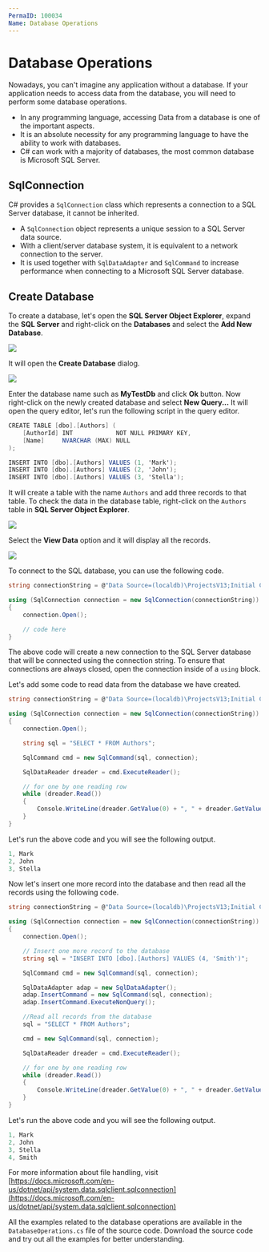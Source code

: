 ```yaml
---
PermaID: 100034
Name: Database Operations
---
```


# Database Operations

Nowadays, you can't imagine any application without a database. If your application needs to access data from the database, you will need to perform some database operations.

 - In any programming language, accessing Data from a database is one of the important aspects. 
 - It is an absolute necessity for any programming language to have the ability to work with databases. 
 - C# can work with a majority of databases, the most common database is Microsoft SQL Server. 

## SqlConnection

C# provides a `SqlConnection` class which represents a connection to a SQL Server database, it cannot be inherited.

 - A `SqlConnection` object represents a unique session to a SQL Server data source. 
 - With a client/server database system, it is equivalent to a network connection to the server. 
 - It is used together with `SqlDataAdapter` and `SqlCommand` to increase performance when connecting to a Microsoft SQL Server database.

## Create Database

To create a database, let's open the **SQL Server Object Explorer**, expand the **SQL Server** and right-click on the **Databases** and select the **Add New Database**.

<img src="https://raw.githubusercontent.com/zzzprojects/learn-orm/master/tutorials/csharp-tutorial/images/database-operations-1.png">

It will open the **Create Database** dialog.

<img src="https://raw.githubusercontent.com/zzzprojects/learn-orm/master/tutorials/csharp-tutorial/images/database-operations-2.png">

Enter the database name such as **MyTestDb** and click **Ok** button. Now right-click on the newly created database and select **New Query...** It will open the query editor, let's run the following script in the query editor.

```csharp
CREATE TABLE [dbo].[Authors] (
    [AuthorId] INT            NOT NULL PRIMARY KEY,
    [Name]     NVARCHAR (MAX) NULL
);

INSERT INTO [dbo].[Authors] VALUES (1, 'Mark');
INSERT INTO [dbo].[Authors] VALUES (2, 'John');
INSERT INTO [dbo].[Authors] VALUES (3, 'Stella');
```

It will create a table with the name `Authors` and add three records to that table. To check the data in the database table, right-click on the `Authors` table in **SQL Server Object Explorer**.

<img src="https://raw.githubusercontent.com/zzzprojects/learn-orm/master/tutorials/csharp-tutorial/images/database-operations-3.png">

Select the **View Data** option and it will display all the records. 

<img src="https://raw.githubusercontent.com/zzzprojects/learn-orm/master/tutorials/csharp-tutorial/images/database-operations-4.png">

To connect to the SQL database, you can use the following code. 

```csharp
string connectionString = @"Data Source=(localdb)\ProjectsV13;Initial Catalog=MyTestDb;Integrated Security=True;";

using (SqlConnection connection = new SqlConnection(connectionString))
{
    connection.Open();

    // code here
}
```

The above code will create a new connection to the SQL Server database that will be connected using the connection string. To ensure that connections are always closed, open the connection inside of a `using` block.

Let's add some code to read data from the database we have created.

```csharp
string connectionString = @"Data Source=(localdb)\ProjectsV13;Initial Catalog=MyTestDb;Integrated Security=True;";

using (SqlConnection connection = new SqlConnection(connectionString))
{
    connection.Open();

    string sql = "SELECT * FROM Authors";

    SqlCommand cmd = new SqlCommand(sql, connection);

    SqlDataReader dreader = cmd.ExecuteReader();

    // for one by one reading row 
    while (dreader.Read())
    {
        Console.WriteLine(dreader.GetValue(0) + ", " + dreader.GetValue(1));
    }                
}
```

Let's run the above code and you will see the following output.

```csharp
1, Mark
2, John
3, Stella
```

Now let's insert one more record into the database and then read all the records using the following code.

```csharp
string connectionString = @"Data Source=(localdb)\ProjectsV13;Initial Catalog=MyTestDb;Integrated Security=True;";

using (SqlConnection connection = new SqlConnection(connectionString))
{
    connection.Open();

    // Insert one more record to the database 
    string sql = "INSERT INTO [dbo].[Authors] VALUES (4, 'Smith')";

    SqlCommand cmd = new SqlCommand(sql, connection);

    SqlDataAdapter adap = new SqlDataAdapter();
    adap.InsertCommand = new SqlCommand(sql, connection);
    adap.InsertCommand.ExecuteNonQuery();

    //Read all records from the database
    sql = "SELECT * FROM Authors";

    cmd = new SqlCommand(sql, connection);

    SqlDataReader dreader = cmd.ExecuteReader();

    // for one by one reading row 
    while (dreader.Read())
    {
        Console.WriteLine(dreader.GetValue(0) + ", " + dreader.GetValue(1));
    }
}
```

Let's run the above code and you will see the following output.

```csharp
1, Mark
2, John
3, Stella
4, Smith
```

For more information about file handling, visit [https://docs.microsoft.com/en-us/dotnet/api/system.data.sqlclient.sqlconnection](https://docs.microsoft.com/en-us/dotnet/api/system.data.sqlclient.sqlconnection)

All the examples related to the database operations are available in the `DatabaseOperations.cs` file of the source code. Download the source code and try out all the examples for better understanding.
